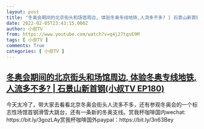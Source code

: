 ```yaml
---
layout: post
title: "冬奥会期间的北京街头和场馆周边, 体验冬奥专线地铁,人流多不多? | 石景山新首钢(小叔TV EP180)"
date: 2022-02-05T23:43:15.000Z
author: 小叔TV
from: https://www.youtube.com/watch?v=q4j27tqsE9M
tags: [ 小叔TV ]
comments: True
categories: [ 小叔TV ]
---
```

<!--1644104595000-->
[冬奥会期间的北京街头和场馆周边, 体验冬奥专线地铁,人流多不多? | 石景山新首钢(小叔TV EP180)](https://www.youtube.com/watch?v=q4j27tqsE9M)
------

<div>
今天太冷了，带大家去看看北京冬奥会街头人流多不多，还有参观冬奥会的一个标志性场馆首钢滑雪大跳台，还有一条新的冬奥支线。赏我杯咖啡国内wechat: https://bit.ly/3gozLAy赏我杯咖啡国外paypal：https://bit.ly/3n63Bey
</div>
